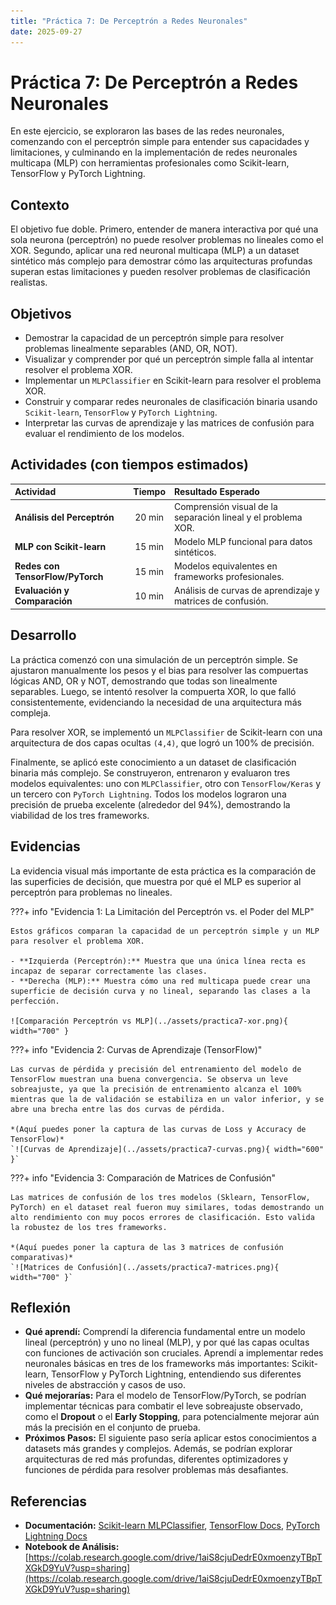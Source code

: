 ```yaml
---
title: "Práctica 7: De Perceptrón a Redes Neuronales"
date: 2025-09-27
---
```


# Práctica 7: De Perceptrón a Redes Neuronales

En este ejercicio, se exploraron las bases de las redes neuronales, comenzando con el perceptrón simple para entender sus capacidades y limitaciones, y culminando en la implementación de redes neuronales multicapa (MLP) con herramientas profesionales como Scikit-learn, TensorFlow y PyTorch Lightning.

## Contexto
El objetivo fue doble. Primero, entender de manera interactiva por qué una sola neurona (perceptrón) no puede resolver problemas no lineales como el XOR. Segundo, aplicar una red neuronal multicapa (MLP) a un dataset sintético más complejo para demostrar cómo las arquitecturas profundas superan estas limitaciones y pueden resolver problemas de clasificación realistas.

## Objetivos
- Demostrar la capacidad de un perceptrón simple para resolver problemas linealmente separables (AND, OR, NOT).
- Visualizar y comprender por qué un perceptrón simple falla al intentar resolver el problema XOR.
- Implementar un `MLPClassifier` en Scikit-learn para resolver el problema XOR.
- Construir y comparar redes neuronales de clasificación binaria usando `Scikit-learn`, `TensorFlow` y `PyTorch Lightning`.
- Interpretar las curvas de aprendizaje y las matrices de confusión para evaluar el rendimiento de los modelos.

## Actividades (con tiempos estimados)

| Actividad | Tiempo | Resultado Esperado |
| :--- | :---: | :--- |
| **Análisis del Perceptrón** | 20 min | Comprensión visual de la separación lineal y el problema XOR. |
| **MLP con Scikit-learn** | 15 min | Modelo MLP funcional para datos sintéticos. |
| **Redes con TensorFlow/PyTorch**| 15 min | Modelos equivalentes en frameworks profesionales. |
| **Evaluación y Comparación** | 10 min | Análisis de curvas de aprendizaje y matrices de confusión. |

## Desarrollo
La práctica comenzó con una simulación de un perceptrón simple. Se ajustaron manualmente los pesos y el bias para resolver las compuertas lógicas AND, OR y NOT, demostrando que todas son linealmente separables. Luego, se intentó resolver la compuerta XOR, lo que falló consistentemente, evidenciando la necesidad de una arquitectura más compleja.

Para resolver XOR, se implementó un `MLPClassifier` de Scikit-learn con una arquitectura de dos capas ocultas `(4,4)`, que logró un 100% de precisión.

Finalmente, se aplicó este conocimiento a un dataset de clasificación binaria más complejo. Se construyeron, entrenaron y evaluaron tres modelos equivalentes: uno con `MLPClassifier`, otro con `TensorFlow/Keras` y un tercero con `PyTorch Lightning`. Todos los modelos lograron una precisión de prueba excelente (alrededor del 94%), demostrando la viabilidad de los tres frameworks.

## Evidencias
La evidencia visual más importante de esta práctica es la comparación de las superficies de decisión, que muestra por qué el MLP es superior al perceptrón para problemas no lineales.

???+ info "Evidencia 1: La Limitación del Perceptrón vs. el Poder del MLP"

    Estos gráficos comparan la capacidad de un perceptrón simple y un MLP para resolver el problema XOR.
    
    - **Izquierda (Perceptrón):** Muestra que una única línea recta es incapaz de separar correctamente las clases.
    - **Derecha (MLP):** Muestra cómo una red multicapa puede crear una superficie de decisión curva y no lineal, separando las clases a la perfección.

    ![Comparación Perceptrón vs MLP](../assets/practica7-xor.png){ width="700" }

???+ info "Evidencia 2: Curvas de Aprendizaje (TensorFlow)"

    Las curvas de pérdida y precisión del entrenamiento del modelo de TensorFlow muestran una buena convergencia. Se observa un leve sobreajuste, ya que la precisión de entrenamiento alcanza el 100% mientras que la de validación se estabiliza en un valor inferior, y se abre una brecha entre las dos curvas de pérdida.

    *(Aquí puedes poner la captura de las curvas de Loss y Accuracy de TensorFlow)*
    `![Curvas de Aprendizaje](../assets/practica7-curvas.png){ width="600" }`
    
???+ info "Evidencia 3: Comparación de Matrices de Confusión"

    Las matrices de confusión de los tres modelos (Sklearn, TensorFlow, PyTorch) en el dataset real fueron muy similares, todas demostrando un alto rendimiento con muy pocos errores de clasificación. Esto valida la robustez de los tres frameworks.
    
    *(Aquí puedes poner la captura de las 3 matrices de confusión comparativas)*
    `![Matrices de Confusión](../assets/practica7-matrices.png){ width="700" }`

## Reflexión
- **Qué aprendí:** Comprendí la diferencia fundamental entre un modelo lineal (perceptrón) y uno no lineal (MLP), y por qué las capas ocultas con funciones de activación son cruciales. Aprendí a implementar redes neuronales básicas en tres de los frameworks más importantes: Scikit-learn, TensorFlow y PyTorch Lightning, entendiendo sus diferentes niveles de abstracción y casos de uso.
- **Qué mejorarías:** Para el modelo de TensorFlow/PyTorch, se podrían implementar técnicas para combatir el leve sobreajuste observado, como el **Dropout** o el **Early Stopping**, para potencialmente mejorar aún más la precisión en el conjunto de prueba.
- **Próximos Pasos:** El siguiente paso sería aplicar estos conocimientos a datasets más grandes y complejos. Además, se podrían explorar arquitecturas de red más profundas, diferentes optimizadores y funciones de pérdida para resolver problemas más desafiantes.

## Referencias
- **Documentación:** [Scikit-learn MLPClassifier](https://scikit-learn.org/stable/modules/generated/sklearn.neural_network.MLPClassifier.html), [TensorFlow Docs](https://www.tensorflow.org/api_docs), [PyTorch Lightning Docs](https://lightning.ai/docs/pytorch/stable/)
- **Notebook de Análisis:** [https://colab.research.google.com/drive/1aiS8cjuDedrE0xmoenzyTBpTXGkD9YuV?usp=sharing](https://colab.research.google.com/drive/1aiS8cjuDedrE0xmoenzyTBpTXGkD9YuV?usp=sharing)
